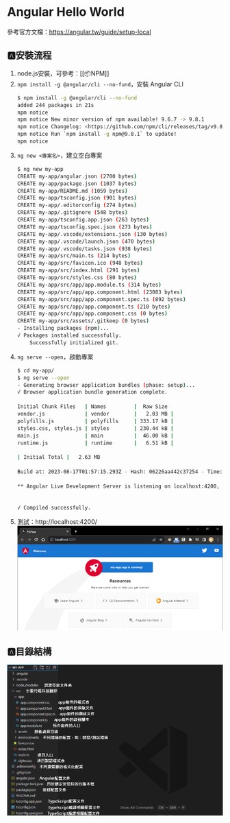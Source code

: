 # Angular Hello World
參考官方文檔：https://angular.tw/guide/setup-local

## 🅰️安裝流程
1. node.js安裝，可參考：[[📦NPM]]
2. `npm install -g @angular/cli --no-fund`，安裝 Angular CLI
	```bash
	$ npm install -g @angular/cli --no-fund
	added 244 packages in 21s
	npm notice
	npm notice New minor version of npm available! 9.6.7 -> 9.8.1
	npm notice Changelog: <https://github.com/npm/cli/releases/tag/v9.8.1>
	npm notice Run `npm install -g npm@9.8.1` to update!
	npm notice
	```
3. `ng new <專案名>`，建立空白專案
	```bash
	$ ng new my-app
	CREATE my-app/angular.json (2700 bytes)
	CREATE my-app/package.json (1037 bytes)
	CREATE my-app/README.md (1059 bytes)
	CREATE my-app/tsconfig.json (901 bytes)
	CREATE my-app/.editorconfig (274 bytes)
	CREATE my-app/.gitignore (548 bytes)
	CREATE my-app/tsconfig.app.json (263 bytes)
	CREATE my-app/tsconfig.spec.json (273 bytes)
	CREATE my-app/.vscode/extensions.json (130 bytes)
	CREATE my-app/.vscode/launch.json (470 bytes)
	CREATE my-app/.vscode/tasks.json (938 bytes)
	CREATE my-app/src/main.ts (214 bytes)
	CREATE my-app/src/favicon.ico (948 bytes)
	CREATE my-app/src/index.html (291 bytes)
	CREATE my-app/src/styles.css (80 bytes)
	CREATE my-app/src/app/app.module.ts (314 bytes)
	CREATE my-app/src/app/app.component.html (23083 bytes)
	CREATE my-app/src/app/app.component.spec.ts (892 bytes)
	CREATE my-app/src/app/app.component.ts (210 bytes)
	CREATE my-app/src/app/app.component.css (0 bytes)
	CREATE my-app/src/assets/.gitkeep (0 bytes)
	- Installing packages (npm)...
	√ Packages installed successfully.
	    Successfully initialized git.
	```
4. `ng serve --open`，啟動專案
	```bash
	$ cd my-app/
	$ ng serve --open
	- Generating browser application bundles (phase: setup)...
	√ Browser application bundle generation complete.
	
	Initial Chunk Files   | Names         |  Raw Size
	vendor.js             | vendor        |   2.03 MB |
	polyfills.js          | polyfills     | 333.17 kB |
	styles.css, styles.js | styles        | 230.44 kB |
	main.js               | main          |  46.00 kB |
	runtime.js            | runtime       |   6.51 kB |
	
	| Initial Total |   2.63 MB
	
	Build at: 2023-08-17T01:57:15.293Z - Hash: 06226aa442c37254 - Time: 14626ms
	
	** Angular Live Development Server is listening on localhost:4200, open your browser on http://localhost:4200/ **
	
	
	√ Compiled successfully.
	```
5. 測試：http://localhost:4200/
	![Angular_01_HelloWorld_01_啟動成功](https://github.com/MickeyHuang233/CodingStudyNote/blob/main/02_Java/03_%E5%89%8D%E7%AB%AF/%F0%9F%85%B0%EF%B8%8FAngular/images/Angular_01_HelloWorld_01_%E5%95%9F%E5%8B%95%E6%88%90%E5%8A%9F.png?raw=true)

## 🅰️目錄結構
![Angular_01_HelloWorld_02_目錄結構](https://github.com/MickeyHuang233/CodingStudyNote/blob/main/02_Java/03_%E5%89%8D%E7%AB%AF/%F0%9F%85%B0%EF%B8%8FAngular/images/Angular_01_HelloWorld_02_%E7%9B%AE%E9%8C%84%E7%B5%90%E6%A7%8B.png?raw=true)









